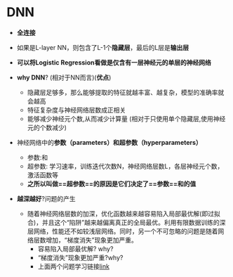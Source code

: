 DNN
=====

- **全连接**
- 如果是L-layer NN，则包含了L-1个**隐藏层**，最后的L层是**输出层**
- **可以将Logistic Regression看做是仅含有一层神经元的单层的神经网络**
- **why DNN**? (相对于NN而言)(**优点**)
	- 隐藏层足够多，那么能够提取的特征就越丰富、越复杂，模型的准确率就会越高
	- 特征复杂度与神经网络层数成正相关
	- 能够减少神经元个数,从而减少计算量 (相对于只使用单个隐藏层,使用神经元的个数减少)
	
- 神经网络中的**参数（parameters）**和**超参数（hyperparameters）**
	- 参数:和
	- 超参数: 学习速率，训练迭代次数N，神经网络层数L，各层神经元个数，激活函数等
	- **之所以叫做==超参数==的原因是它们决定了==参数==和的值**
	
- **越深越好**?问题的产生
	- 随着神经网络层数的加深，优化函数越来越容易陷入局部最优解(即过拟合)，并且这个“陷阱”越来越偏离真正的全局最优。利用有限数据训练的深层网络，性能还不如较浅层网络。同时，另一个不可忽略的问题是随着网络层数增加，“梯度消失”现象更加严重。
		- 容易陷入局部最优解? why?
		- “梯度消失”现象更加严重?why?
		- 上面两个问题学习链接[link](http://blog.sina.com.cn/s/blog_15f0112800102wojj.html) 